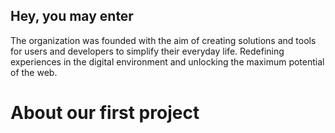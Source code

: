 ## Hey, you may enter

The organization was founded with the aim of creating solutions and tools for users and developers to simplify their everyday life. Redefining experiences in the digital environment and unlocking the maximum potential of the web.

# About our first project

